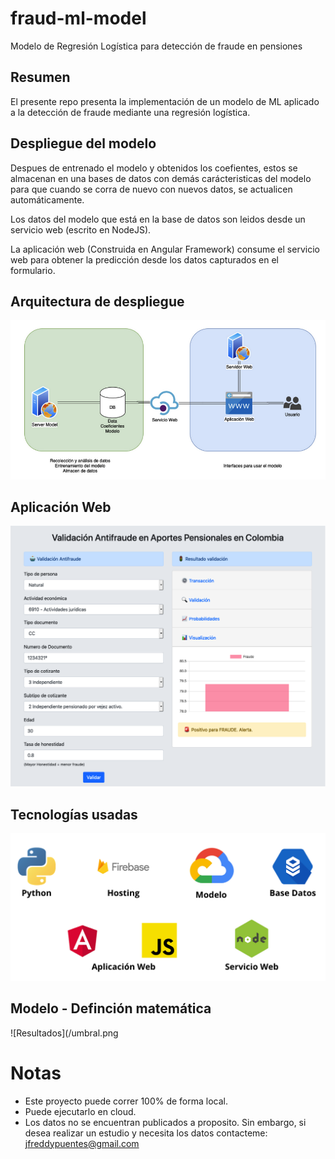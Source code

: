 # fraud-ml-model
Modelo de Regresión Logística para detección de fraude en pensiones

## Resumen
El presente repo presenta la implementación de un modelo de ML aplicado a la detección de fraude mediante una regresión logística.

## Despliegue del modelo
Despues de entrenado el modelo y obtenidos los coefientes, estos se almacenan en una bases de datos con demás carácteristicas del modelo para que cuando se corra de nuevo con nuevos datos, se actualicen automáticamente.

Los datos del modelo que está en la base de datos son leidos desde un servicio web (escrito en NodeJS).

La aplicación web (Construida en Angular Framework) consume el servicio web para obtener la predicción desde los datos capturados en el formulario.

## Arquitectura de despliegue
![Arquitectura](/arquitectura_despliegue.png)

## Aplicación Web
![Aplicación](/webapp.png)

## Tecnologías usadas
![Tecnologías](/tecnologias_usadas.png)

## Modelo - Definción matemática
![Resultados](/umbral.png


# Notas
* Este proyecto puede correr 100% de forma local.
* Puede ejecutarlo en cloud.
* Los datos no se encuentran publicados a proposito. Sin embargo, si desea realizar un estudio y necesita los datos contacteme: jfreddypuentes@gmail.com
